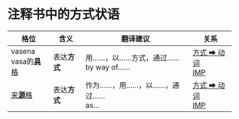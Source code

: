 # 注释书中的方式状语

|格位|含义|翻译建议|关系|
|-|-|-|-|
|vasena<br>vasa的[**具**格](https://assets-hk.wikipali.org/pali-handbook/zh-Hans/declension/instr.html)|表达**方式**|用……，以……方式，通过……<br>by way of……|[方式 ➡ 动词<br>IMP](https://assets-hk.wikipali.org/pali-handbook/zh-Hans/basic-relation/instr/instr-imp.html)|
|[来**源**格](https://assets-hk.wikipali.org/pali-handbook/zh-Hans/declension/abl.html)|表达**方式**|作为……，用……，以……，通过……<br>as…|[方式 ➡ 动词<br>IMP](https://assets-hk.wikipali.org/pali-handbook/zh-Hans/basic-relation/instr/instr-imp.html)|
